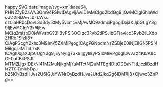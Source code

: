 happy SVG
data:image/svg+xml;base64,
PHN2ZyB2aWV3Qm94PSIwIDAgMjAwIDIwMCIgd2lkdGg9IjQwMCIgIGhlaWdodD0iNDAwIiB4bWxu
cz0iaHR0cDovL3d3dy53My5vcmcvMjAwMC9zdmciPgogIDxjaXJjbGUgY3g9IjEwMCIgY3k9IjEw
MCIgZmlsbD0ieWVsbG93IiByPSI3OCIgc3Ryb2tlPSJibGFjayIgc3Ryb2tlLXdpZHRoPSIzIi8+
CiAgPGcgY2xhc3M9ImV5ZXMiPgogICAgPGNpcmNsZSBjeD0iNjEiIGN5PSI4MiIgcj0iMTIiLz4K
ICAgIDxjaXJjbGUgY3g9IjEyNyIgY3k9IjgyIiByPSIxMiIvPgogIDwvZz4KICA8cGF0aCBkPSJt
MTM2LjgxIDExNi41M2MuNjkgMjYuMTctNjQuMTEgNDItODEuNTItLjczIiBzdHlsZT0iZmlsbDpu
b25lOyBzdHJva2U6IGJsYWNrOyBzdHJva2Utd2lkdGg6IDM7Ii8+Cjwvc3ZnPg==